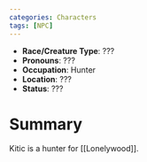 ```yaml
---
categories: Characters
tags: [NPC]
---
```

- **Race/Creature Type**: ???
- **Pronouns**: ???
- **Occupation**: Hunter
- **Location**: ???
- **Status**: ???

# Summary
Kitic is a hunter for [[Lonelywood]].